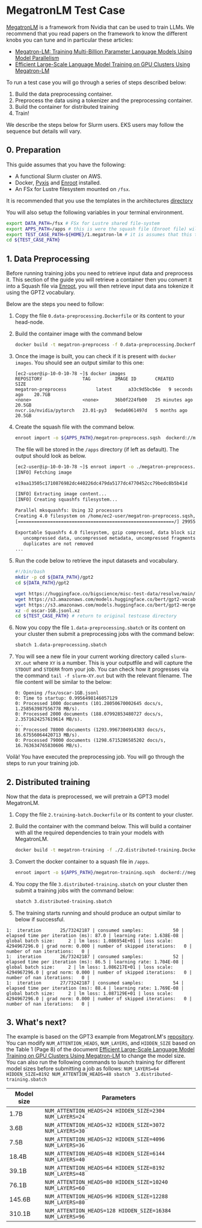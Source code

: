 # MegatronLM Test Case

[MegatronLM](https://github.com/NVIDIA/Megatron-LM) is a framework from Nvidia that can be used to train LLMs. We recommend that you read papers on the framework to know the different knobs you can tune and in particular these articles:

- [Megatron-LM: Training Multi-Billion Parameter Language Models Using Model Parallelism](https://arxiv.org/abs/1909.08053)
- [Efficient Large-Scale Language Model Training on GPU Clusters Using Megatron-LM](https://arxiv.org/abs/1909.08053)

To run a test case you will go through a series of steps described below:

1. Build the data preprocessing container.
2. Preprocess the data using a tokenizer and the preprocessing container.
3. Build the container for distributed training
4. Train!

We describe the steps below for Slurm users. EKS users may follow the sequence but details will vary.

## 0. Preparation

This guide assumes that you have the following:

- A functional Slurm cluster on AWS.
- Docker, [Pyxis](https://github.com/NVIDIA/pyxis) and [Enroot](https://github.com/NVIDIA/enroot) installed.
- An FSx for Lustre filesystem mounted on `/fsx`.

It is recommended that you use the templates in the architectures [directory](../../1.architectures)


You will also setup the following variables in your terminal environment.

```bash
export DATA_PATH=/fsx # FSx for Lustre shared file-system
export APPS_PATH=/apps # this is were the squash file (Enroot file) will be stored
export TEST_CASE_PATH=${HOME}/1.megatron-lm # it is assumes that this test case is copied in your home directory
cd ${TEST_CASE_PATH}
```

## 1. Data Preprocessing

Before running training jobs you need to retrieve input data and preprocess it. This section of the guide you will retrieve a container then you convert it into a Squash file via [Enroot](https://github.com/NVIDIA/enroot), you will then retrieve input data ans tokenize it using the GPT2 vocabulary.

Below are the steps you need to follow:

1. Copy the file `0.data-preprocessing.Dockerfile` or its content to your head-node.
2. Build the container image with the command below

   ```bash
   docker build -t megatron-preprocess -f 0.data-preprocessing.Dockerfile .
   ```

3. Once the image is built, you can check if it is present with `docker images`. You should see an output similar to this one:
   ```
   [ec2-user@ip-10-0-10-78 ~]$ docker images
   REPOSITORY               TAG         IMAGE ID       CREATED          SIZE
   megatron-preprocess           latest      a33c9d5bcb6e   9 seconds ago    20.7GB
   <none>                   <none>      36b0f224fb00   25 minutes ago   20.5GB
   nvcr.io/nvidia/pytorch   23.01-py3   9eda6061497d   5 months ago     20.5GB
   ```
4. Create the squash file with the command below.
   ```bash
   enroot import -o ${APPS_PATH}/megatron-preprocess.sqsh  dockerd://megatron-preprocess:latest
   ```
   The file will be stored in the `/apps` directory (if left as default). The output should look as below.

    ```bash
    [ec2-user@ip-10-0-10-78 ~]$ enroot import -o ./megatron-preprocess.sqsh  dockerd://megatron-preprocess:latest
    [INFO] Fetching image

    e19aa13505c1710876982dc440226dc479da5177dc4770452cc79bedc8b5b41d

    [INFO] Extracting image content...
    [INFO] Creating squashfs filesystem...

    Parallel mksquashfs: Using 32 processors
    Creating 4.0 filesystem on /home/ec2-user/megatron-preprocess.sqsh, block size 131072.
    [==========================================================/] 299550/299550 100%

    Exportable Squashfs 4.0 filesystem, gzip compressed, data block size 131072
       uncompressed data, uncompressed metadata, uncompressed fragments, uncompressed xattrs
       duplicates are not removed
    ...
    ```

5. Run the code below to retrieve the input datasets and vocabulary.

    ```bash
    #!/bin/bash
    mkdir -p cd ${DATA_PATH}/gpt2
    cd ${DATA_PATH}/gpt2

    wget https://huggingface.co/bigscience/misc-test-data/resolve/main/stas/oscar-1GB.jsonl.xz
    wget https://s3.amazonaws.com/models.huggingface.co/bert/gpt2-vocab.json
    wget https://s3.amazonaws.com/models.huggingface.co/bert/gpt2-merges.txt
    xz -d oscar-1GB.jsonl.xz
    cd ${TEST_CASE_PATH} # return to original testcase directory
    ```

6. Now you copy the file `1.data-preprocessing.sbatch` or its content on your cluster then submit a preprocessing jobs with the command below:

    ```bash
    sbatch 1.data-preprocessing.sbatch
    ```

7. You will see a new file in your current working directory called `slurm-XY.out` where `XY` is a number. This is your outputfile and will capture the `STDOUT` and `STDERR` from your job. You can check how it progresses via the command `tail -f slurm-XY.out` but with the relevant filename. The file content will be similar to the below:

    ```
    0: Opening /fsx/oscar-1GB.jsonl
    0: Time to startup: 0.9956498146057129
    0: Processed 1000 documents (101.28050670002645 docs/s, 1.258563987556778 MB/s).
    0: Processed 2000 documents (188.07992853480727 docs/s, 2.3571624257619614 MB/s).
    ...
    0: Processed 78000 documents (1293.9967304914383 docs/s, 16.67556064420713 MB/s).
    0: Processed 79000 documents (1298.6715286585202 docs/s, 16.763634765830606 MB/s).
    ```

Voilà! You have executed the preprocessing job. You will go through the steps to run your training job.


## 2. Distributed training

Now that the data is preprocessed, we will pretrain a GPT3 model MegatronLM.


1. Copy the file `2.training-batch.Dockerfile` or its content to your cluster.
2. Build the container with the command below. This will build a container with all the required dependencies to train your models with MegatronLM.
    ```bash
    docker build -t megatron-training -f ./2.distributed-training.Dockerfile .
    ```
3. Convert the docker container to a squash file in `/apps`.
    ```bash
    enroot import -o ${APPS_PATH}/megatron-training.sqsh  dockerd://megatron-training:latest
    ```
4. You copy the file `3.distributed-training.sbatch`  on your cluster then submit a training jobs with the command below:

    ```bash
    sbatch 3.distributed-training.sbatch
    ```
5. The training starts running and should produce an output similar to below if successful.


```
1:  iteration       25/73242187 | consumed samples:           50 | elapsed time per iteration (ms): 87.0 | learning rate: 1.638E-08 | global batch size:     2 | lm loss: 1.086954E+01 | loss scale: 4294967296.0 | grad norm: 0.000 | number of skipped iterations:   0 | number of nan iterations:   0 |
1:  iteration       26/73242187 | consumed samples:           52 | elapsed time per iteration (ms): 86.5 | learning rate: 1.704E-08 | global batch size:     2 | lm loss: 1.086217E+01 | loss scale: 4294967296.0 | grad norm: 0.000 | number of skipped iterations:   0 | number of nan iterations:   0 |
1:  iteration       27/73242187 | consumed samples:           54 | elapsed time per iteration (ms): 88.4 | learning rate: 1.769E-08 | global batch size:     2 | lm loss: 1.087129E+01 | loss scale: 4294967296.0 | grad norm: 0.000 | number of skipped iterations:   0 | number of nan iterations:   0 |
```

## 3. What's next?

The example is based on the GPT3 example from MegatronLM's [repository](https://github.com/NVIDIA/Megatron-LM/blob/main/examples/pretrain_gpt.sh). You can modify `NUM_ATTENTION_HEADS`, `NUM_LAYERS`, and `HIDDEN_SIZE`  based on the Table 1 (Page 8) of the document [Efficient Large-Scale Language Model Training on GPU Clusters Using Megatron-LM](https://arxiv.org/abs/2104.04473) to change the model size. You can also run the following commands to launch training for different model sizes before submitting a job as follows: `NUM_LAYERS=64 HIDDEN_SIZE=8192 NUM_ATTENTION_HEADS=48 sbatch  3.distributed-training.sbatch`

| Model size | Parameters                                                |
|------------|-----------------------------------------------------------|
| 1.7B       | `NUM_ATTENTION_HEADS=24 HIDDEN_SIZE=2304 NUM_LAYERS=24`   |
| 3.6B       | `NUM_ATTENTION_HEADS=32 HIDDEN_SIZE=3072 NUM_LAYERS=30`   |
| 7.5B       | `NUM_ATTENTION_HEADS=32 HIDDEN_SIZE=4096 NUM_LAYERS=36`   |
| 18.4B      | `NUM_ATTENTION_HEADS=48 HIDDEN_SIZE=6144 NUM_LAYERS=40`   |
| 39.1B      | `NUM_ATTENTION_HEADS=64 HIDDEN_SIZE=8192 NUM_LAYERS=48`   |
| 76.1B      | `NUM_ATTENTION_HEADS=80 HIDDEN_SIZE=10240 NUM_LAYERS=60`  |
| 145.6B     | `NUM_ATTENTION_HEADS=96 HIDDEN_SIZE=12288 NUM_LAYERS=80`  |
| 310.1B     | `NUM_ATTENTION_HEADS=128 HIDDEN_SIZE=16384 NUM_LAYERS=96` |
